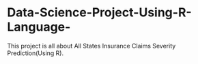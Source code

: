 # Data-Science-Project-Using-R-Language-
This project is all about All States Insurance Claims Severity Prediction(Using R).
